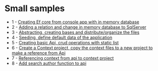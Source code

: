 # Small samples

*   1 - [Creating Ef core from console app with in memory database](./1&#32;-&#32;Creating&#32;from&#32;console&#32;app/readme.md)
*   2 - [Adding a relation and change in memory database to SqlServer](./2&#32;-&#32;Adding&#32;books&#32;and&#32;SqlServer/readme.md)
*   3 - [Abstracting, creating bases and distribute/organize the files](./3&#32;-&#32;Abstracting&#32;EF/readme.md)
*   4 - [Seeding, define default data of the application](./4&#32;-&#32;Seeding/readme.md)
*   5 - [Creating basic Api, crud operations with static list](./5&#32;-&#32;Creating&#32;Api/readme.md)
*   6 - [Create a Context project, copy the context files to a new project to make a reference from Api](./6&#32;-&#32;Creating&#32;Context&#32;project/readme.md)
*   7 - [Referencing context from api to context project](./7&#32;-&#32;Referencing&#32;context&#32;project&#32;from&#32;api/readme.md)
*   8 - [Add search author function to api](./8&#32;-&#32;Add&#32;search&#32;author&#32;function&#32;to&#32;api/readme.md)

